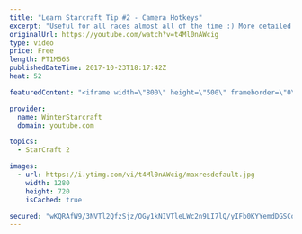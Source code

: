 ```yaml
---
title: "Learn Starcraft Tip #2 - Camera Hotkeys"
excerpt: "Useful for all races almost all of the time :) More detailed guides/tutorials under the learn to play starcraft playlist."
originalUrl: https://youtube.com/watch?v=t4Ml0nAWcig
type: video
price: Free
length: PT1M56S
publishedDateTime: 2017-10-23T18:17:42Z
heat: 52

featuredContent: "<iframe width=\"800\" height=\"500\" frameborder=\"0\" src=\"https://www.youtube.com/embed/t4Ml0nAWcig\" allow=\"accelerometer; autoplay; encrypted-media; gyroscope; picture-in-picture\" allowfullscreen></iframe>"

provider:
  name: WinterStarcraft
  domain: youtube.com

topics:
  - StarCraft 2

images:
  - url: https://i.ytimg.com/vi/t4Ml0nAWcig/maxresdefault.jpg
    width: 1280
    height: 720
    isCached: true

secured: "wKQRAfW9/3NVTl2QfzSjz/OGy1kNIVTleLWc2n9LI7lQ/yIFb0KYYemdDGSCo/lzb3jokOFx1ndYrIERQ8OTqrLx2xpJft3z+lspDOiG44SXT4ByN1SazHleFxmuYY4EHQNwmgCUcW2u0HIR571upMMOdsXE6n2cQg+MA5dLvc+y1bE26maPdtgrNlawW5VpKoJSv+EJA0bjLbqPjWjXXx/UV4knca5oueXn8HA3DzT6Tqk4tbz9AafIFBKs/7rM+9VM/pbzZd925kfx7QPNC8tz2cBXl5k79B607wh11MH6peG2JXywBbWtz8vGy+SHktlUjWe2VLHN9Iz4GnaY6tZ7HZyrKUdFbwAX5GLroMoqwl9VUsXBULuzO5JwYHd2TqwxYaC/Ny8deaQojBCCOeDfa6OUgCnJLRaAB7+3IOw=;aWFvd88MGw5dsCgDrm2goA=="
---
```


